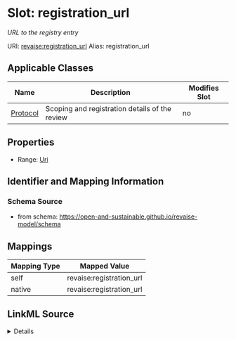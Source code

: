 

# Slot: registration_url 


_URL to the registry entry_





URI: [revaise:registration_url](https://open-and-sustainable.github.io/revaise-model/schema/registration_url)
Alias: registration_url

<!-- no inheritance hierarchy -->





## Applicable Classes

| Name | Description | Modifies Slot |
| --- | --- | --- |
| [Protocol](Protocol.md) | Scoping and registration details of the review |  no  |






## Properties

* Range: [Uri](Uri.md)




## Identifier and Mapping Information






### Schema Source


* from schema: https://open-and-sustainable.github.io/revaise-model/schema




## Mappings

| Mapping Type | Mapped Value |
| ---  | ---  |
| self | revaise:registration_url |
| native | revaise:registration_url |




## LinkML Source

<details>
```yaml
name: registration_url
description: URL to the registry entry
from_schema: https://open-and-sustainable.github.io/revaise-model/schema
rank: 1000
alias: registration_url
domain_of:
- Protocol
range: uri

```
</details>